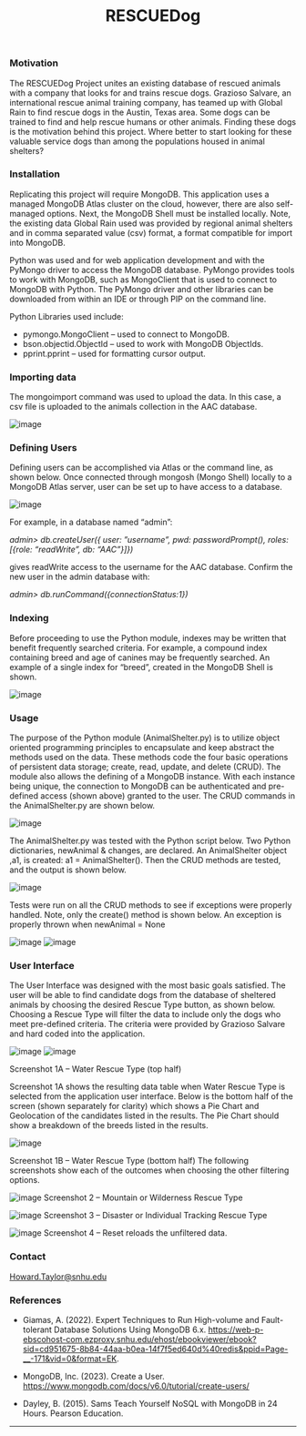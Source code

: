 <header>

<!--
  <<< Author notes: Course header >>>
 
-->

# RESCUEDog

</header>

<!--
  <<< Author notes: Finish >>>
  Review what we learned, ask for feedback, provide next steps.
-->

### Motivation

The RESCUEDog Project unites an existing database of rescued animals with a company that looks for and trains rescue dogs. Grazioso Salvare, an international rescue animal training company, has teamed up with Global Rain to find rescue dogs in the Austin, Texas area. Some dogs can be trained to find and help rescue humans or other animals. Finding these dogs is the motivation behind this project. Where better to start looking for these valuable service dogs than among the populations housed in animal shelters?


### Installation

Replicating this project will require MongoDB. This application uses a managed MongoDB Atlas cluster on the cloud, however, there are also self-managed options. Next, the MongoDB Shell must be installed locally. Note, the existing data Global Rain used was provided by regional animal shelters and in comma separated value (csv) format, a format compatible for import into MongoDB.

Python was used and for web application development and with the PyMongo driver to access the MongoDB database. PyMongo provides tools to work with MongoDB, such as MongoClient that is used to connect to MongoDB with Python. The PyMongo driver and other libraries can be downloaded from within an IDE or through PIP on the command line.

Python Libraries used include:

- pymongo.MongoClient – used to connect to MongoDB.
- bson.objectid.ObjectId – used to work with MongoDB ObjectIds.
- pprint.pprint – used for formatting cursor output.

### Importing data

The mongoimport command was used to upload the data. In this case, a csv file is uploaded to the animals collection in the AAC database.

![image](https://github.com/user-attachments/assets/02820e9d-a0ac-4e51-9b22-ce9cfa5406f6)

### Defining Users

Defining users can be accomplished via Atlas or the command line, as shown below. Once connected through mongosh (Mongo Shell) locally to a MongoDB Atlas server, user can be set up to have access to a database. 

![image](https://github.com/user-attachments/assets/f471e123-8eaf-4c03-9451-a8271b23949e)

For example, in a database named “admin”:

_admin> db.createUser({ user: ”username”, pwd: passwordPrompt(), roles:[{role: “readWrite”, db: “AAC”}]})_

gives readWrite access to the username for the AAC database. Confirm the new user in the admin database with: 

_admin> db.runCommand({connectionStatus:1})_

### Indexing
Before proceeding to use the Python module, indexes may be written that benefit frequently searched criteria. For example, a compound index containing breed and age of canines may be frequently searched. An example of a single index for “breed”, created in the MongoDB Shell is shown.

![image](https://github.com/user-attachments/assets/e79cec68-0771-4fe3-a30f-e86d5fb22168)

### Usage
The purpose of the Python module (AnimalShelter.py) is to utilize object oriented programming principles to encapsulate and keep abstract the methods used on the data. These methods code the four basic operations of persistent data storage; create, read, update, and delete (CRUD). The module also allows the defining of a MongoDB instance. With each instance being unique, the connection to MongoDB can be authenticated and pre-defined access (shown above) granted to the user. The CRUD commands in the AnimalShelter.py are shown below.

![image](https://github.com/user-attachments/assets/15da884a-6109-4ee8-959f-bc9510292701)

The AnimalShelter.py was tested with the Python script below. Two Python dictionaries, newAnimal & changes, are declared. An AnimalShelter object ,a1, is created: a1 =  AnimalShelter(). Then the CRUD methods are tested, and the output is shown below.

![image](https://github.com/user-attachments/assets/8bc877df-77d8-45b6-b094-7fe58745139b)

Tests were run on all the CRUD methods to see if exceptions were properly handled. Note, only the create() method is shown below.  An exception is properly thrown when newAnimal = None

![image](https://github.com/user-attachments/assets/ace302e2-ee5d-4592-943c-be4d1af74091)
![image](https://github.com/user-attachments/assets/bde780de-e153-4919-9fed-32bd49ea08eb)

### User Interface

The User Interface was designed with the most basic goals satisfied. The user will be able to find  candidate dogs from the database of sheltered animals by choosing the desired Rescue Type button, as shown below. Choosing a Rescue Type will filter the data to include only the dogs who meet pre-defined criteria. The criteria were provided by Grazioso Salvare and hard coded into the application.

![image](https://github.com/user-attachments/assets/93022264-2ad0-4299-b860-a3d7bdfcc2a5)
![image](https://github.com/user-attachments/assets/7bd6614e-d3de-41d8-a756-56eca361dfdc)

Screenshot 1A – Water Rescue Type (top half)

Screenshot 1A shows the resulting data table when Water Rescue Type is selected from the application user interface. Below is the bottom half of the screen (shown separately for clarity) which shows a Pie Chart and Geolocation of the candidates listed in the results. The Pie Chart should show a breakdown of the breeds listed in the results.

![image](https://github.com/user-attachments/assets/4c719589-5745-49fe-9741-9e113ae5bce7)

Screenshot 1B – Water Rescue Type (bottom half)
The following screenshots show each of the outcomes when choosing the other filtering options.

![image](https://github.com/user-attachments/assets/64d39758-a945-4500-9d6c-6a4457178082)
Screenshot 2 – Mountain or Wilderness Rescue Type

![image](https://github.com/user-attachments/assets/dea7a44f-9df9-42d4-9361-de04b84daa4e)
Screenshot 3 – Disaster or Individual Tracking Rescue Type

![image](https://github.com/user-attachments/assets/2d4ed248-753c-418f-bdcb-d41f9c41013f)
Screenshot 4 – Reset reloads the unfiltered data.

### Contact
Howard.Taylor@snhu.edu

### References

- Giamas, A. (2022). Expert Techniques to Run High-volume and Fault-tolerant Database Solutions Using MongoDB 6.x. https://web-p-ebscohost-com.ezproxy.snhu.edu/ehost/ebookviewer/ebook?sid=cd951675-8b84-44aa-b0ea-14f7f5ed640d%40redis&ppid=Page-__-171&vid=0&format=EK.

- MongoDB, Inc. (2023). Create a User. https://www.mongodb.com/docs/v6.0/tutorial/create-users/

- Dayley, B. (2015). Sams Teach Yourself NoSQL with MongoDB in 24 Hours. Pearson Education.

<footer>

<!--
  <<< Author notes: Footer >>>
  Add a link to get support, GitHub status page, code of conduct, license link.
-->

---

</footer>
